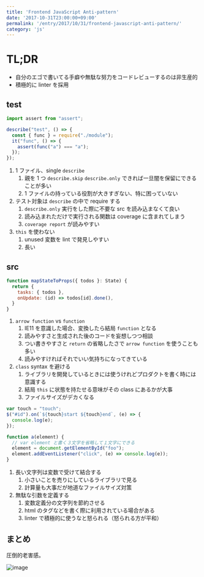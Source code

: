 ```yaml
---
title: 'Frontend JavaScript Anti-pattern'
date: '2017-10-31T23:00:00+09:00'
permalink: '/entry/2017/10/31/frontend-javascript-anti-pattern/'
category: 'js'
---
```


# TL;DR

- 自分のエゴで書いてる手癖や無駄な努力をコードレビューするのは非生産的
- 積極的に linter を採用

## test

```javascript
import assert from "assert";

describe("test", () => {
  const { func } = require("./module");
  it("func", () => {
    assert(func("a") === "a");
  });
});
```

1. 1 ファイル、single `describe`
   1. 親を 1 つ `describe.skip` `describe.only`
      できれば一旦闇を保留にできることが多い
   1. 1 ファイルの持っている役割が大きすぎない、特に困っていない
1. テスト対象は `describe` の中で require する
   1. `describe.only` 実行をした際に不要な src を読み込まなくて良い
   1. 読み込まれただけで実行される関数は coverage に含まれてしまう
   1. `coverage report` が読みやすい
1. `this` を使わない
   1. unused 変数を lint で発見しやすい
   1. 長い

## src

```js
function mapStateToProps({ todos }: State) {
  return {
    tasks: { todos },
    onUpdate: (id) => todos[id].done(),
  }
}
```

1. `arrow function` vs `function`
   1. IE11 を意識した場合、変換したら結局 `function` となる
   1. 読みやすさと生成された後のコードを妄想しつつ相談
   1. つい書きやすさと `return` の省略したさで `arrow function` を使うことも多い
   1. 読みやすければそれでいい気持ちになってきている
1. `class` syntax を避ける
   1. ライブラリを開発しているときには使うけれどプロダクトを書く時には意識する
   1. 結局 `this` に状態を持たせる意味がその class にあるかが大事
   1. ファイルサイズがデカくなる

```js
var touch = "touch";
$("#id").on(`${touch}start ${touch}end`, (e) => {
  console.log(e);
});

function a(element) {
  // var element と書く３文字を省略して１文字にできる
  element = document.getElementById("foo");
  element.addEventListener("click", (e) => console.log(e));
}
```

1. 長い文字列は変数で受けて結合する
   1. 小さいことを売りにしているライブラリで見る
   1. 計算量も大事だが地道なファイルサイズ対策
1. 無駄な引数を定義する
   1. 変数定義分の文字列を節約させる
   1. html のタグなどを書く際に利用されている場合がある
   1. linter で積極的に使うなと怒られる（怒られる方が平和）

## まとめ

圧倒的老害感。

![image](https://4.bp.blogspot.com/-foiW8aYeL6s/VzZu-o6sxnI/AAAAAAAA6oQ/LHXzT0WsAX8LtB_U-msHk572kC_rY3VawCLcB/s800/mental_health_man.png)
